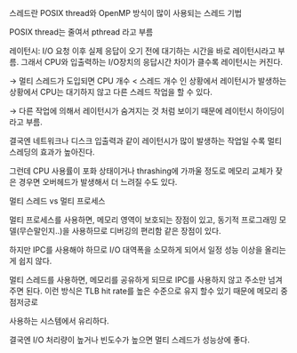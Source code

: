스레드란
POSIX thread와 OpenMP 방식이 많이 사용되는  스레드 기법

POSIX thread는 줄여서 pthread 라고 부름



레이턴시: I/O 요청 이후 실제 응답이 오기 전에 대기하는 시간을 바로 레이턴시라고 부름. 그래서 CPU와 입출력하는 I/O장치의 응답시간 차이가 클수록 레이턴시는 커진다.



→ 멀티 스레드가 도입되면 CPU 개수 < 스레드 개수 인 상황에서 레이턴시가 발생하는 상황에서 CPU는 대기하지 않고 다른 스레드 작업을 할 수 있다.



→ 다른 작업에 의해서 레이턴시가 숨겨지는 것 처럼 보이기 때문에 레이턴시 하이딩이라고 부름. 

결국엔 네트워크나 디스크 입출력과 같이 레이턴시가 많이 발생하는 작업일 수록 멀티 스레딩의 효과가 높아진다. 



그런데 CPU 사용률이 포화 상태이거나 thrashing에 가까울 정도로 메모리 교체가 잦은 경우면 오버헤드가 발생해서 더 느려질 수도 있다.



멀티 스레드 vs 멀티 프로세스


멀티 프로세스를 사용하면, 메모리 영역이 보호되는 장점이 있고, 동기적 프로그래밍 모델(무슨말인지..)을 사용하므로 디버깅의 편리함 같은 장점이 있다.

하지만 IPC를 사용해야 하므로 I/O 대역폭을 소모하게 되어서 일정 성능 이상을 올리는게 쉽지 않다. 

멀티 스레드를 사용하면, 메모리를 공유하게 되므로 IPC를 사용하지 않고 주소만 넘겨주면 된다.  이런 방식은 TLB hit rate를 높은 수준으로 유지 할수 있기 때문에 메모리 중점저긍로

사용하는 시스템에서 유리하다.  

결국엔 I/O 처리량이 높거나 빈도수가 높으면 멀티 스레드가 성능상에 좋다.

